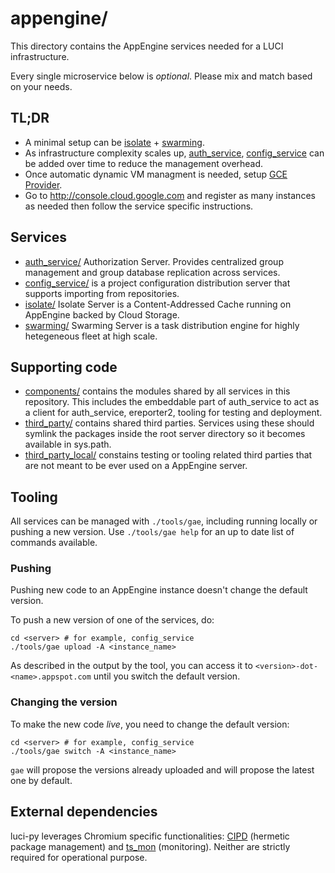 # appengine/

This directory contains the AppEngine services needed for a LUCI infrastructure.

Every single microservice below is _optional_. Please mix and match based on
your needs.


## TL;DR

*   A minimal setup can be [isolate](isolate) + [swarming](swarming).
*   As infrastructure complexity scales up, [auth_service](auth_service),
    [config_service](config_service) can be added over time to reduce the
    management overhead.
*   Once automatic dynamic VM managment is needed, setup
    [GCE Provider](https://chromium.googlesource.com/infra/luci/luci-go/+/client/gce/).
*   Go to http://console.cloud.google.com and register as many instances as
    needed then follow the service specific instructions.


## Services

*   [auth_service/](auth_service) Authorization Server. Provides centralized
    group management and group database replication across services.
*   [config_service/](config_service) is a project configuration distribution
    server that supports importing from repositories.
*   [isolate/](isolate) Isolate Server is a Content-Addressed Cache running on
    AppEngine backed by Cloud Storage.
*   [swarming/](swarming) Swarming Server is a task distribution engine for
    highly hetegeneous fleet at high scale.


## Supporting code

*   [components/](components) contains the modules shared by all services in
    this repository. This includes the embeddable part of auth_service to act as
    a client for auth_service, ereporter2, tooling for testing and deployment.
*   [third_party/](third_party) contains shared third parties. Services using
    these should symlink the packages inside the root server directory so it
    becomes available in sys.path.
*   [third_party_local/](third_party_local) constains testing or tooling related
    third parties that are not meant to be ever used on a AppEngine server.


## Tooling

All services can be managed with `./tools/gae`, including running locally or
pushing a new version. Use `./tools/gae help` for an up to date list of commands
available.


### Pushing

Pushing new code to an AppEngine instance doesn't change the default version.

To push a new version of one of the services, do:

```
cd <server> # for example, config_service
./tools/gae upload -A <instance_name>
```

As described in the output by the tool, you can access it to
`<version>-dot-<name>.appspot.com` until you switch the default version.


### Changing the version

To make the new code _live_, you need to change the default version:

```
cd <server> # for example, config_service
./tools/gae switch -A <instance_name>
```

`gae` will propose the versions already uploaded and will propose the latest one
by default.


## External dependencies

luci-py leverages Chromium specific functionalities:
[CIPD](https://chromium.googlesource.com/infra/infra/+/client/cipd/)
(hermetic package management) and
[ts_mon](https://chromium.googlesource.com/infra/infra/+/client/infra_libs/ts_mon/)
(monitoring).  Neither are strictly required for operational purpose.
